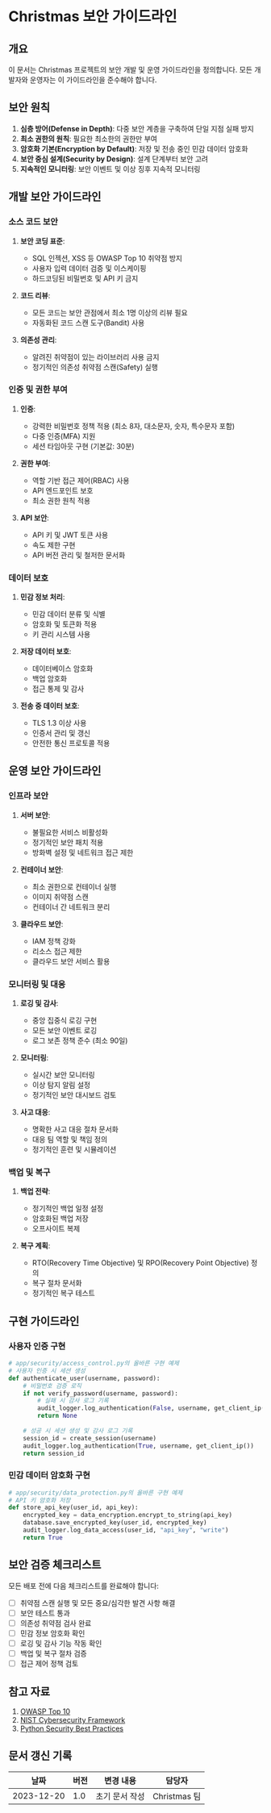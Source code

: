 # Christmas 보안 가이드라인

## 개요
이 문서는 Christmas 프로젝트의 보안 개발 및 운영 가이드라인을 정의합니다. 모든 개발자와 운영자는 이 가이드라인을 준수해야 합니다.

## 보안 원칙

1. **심층 방어(Defense in Depth)**: 다중 보안 계층을 구축하여 단일 지점 실패 방지
2. **최소 권한의 원칙**: 필요한 최소한의 권한만 부여
3. **암호화 기본(Encryption by Default)**: 저장 및 전송 중인 민감 데이터 암호화
4. **보안 중심 설계(Security by Design)**: 설계 단계부터 보안 고려
5. **지속적인 모니터링**: 보안 이벤트 및 이상 징후 지속적 모니터링

## 개발 보안 가이드라인

### 소스 코드 보안

1. **보안 코딩 표준**:
   - SQL 인젝션, XSS 등 OWASP Top 10 취약점 방지
   - 사용자 입력 데이터 검증 및 이스케이핑
   - 하드코딩된 비밀번호 및 API 키 금지

2. **코드 리뷰**:
   - 모든 코드는 보안 관점에서 최소 1명 이상의 리뷰 필요
   - 자동화된 코드 스캔 도구(Bandit) 사용

3. **의존성 관리**:
   - 알려진 취약점이 있는 라이브러리 사용 금지
   - 정기적인 의존성 취약점 스캔(Safety) 실행

### 인증 및 권한 부여

1. **인증**:
   - 강력한 비밀번호 정책 적용 (최소 8자, 대소문자, 숫자, 특수문자 포함)
   - 다중 인증(MFA) 지원
   - 세션 타임아웃 구현 (기본값: 30분)

2. **권한 부여**:
   - 역할 기반 접근 제어(RBAC) 사용
   - API 엔드포인트 보호
   - 최소 권한 원칙 적용

3. **API 보안**:
   - API 키 및 JWT 토큰 사용
   - 속도 제한 구현
   - API 버전 관리 및 철저한 문서화

### 데이터 보호

1. **민감 정보 처리**:
   - 민감 데이터 분류 및 식별
   - 암호화 및 토큰화 적용
   - 키 관리 시스템 사용

2. **저장 데이터 보호**:
   - 데이터베이스 암호화
   - 백업 암호화
   - 접근 통제 및 감사

3. **전송 중 데이터 보호**:
   - TLS 1.3 이상 사용
   - 인증서 관리 및 갱신
   - 안전한 통신 프로토콜 적용

## 운영 보안 가이드라인

### 인프라 보안

1. **서버 보안**:
   - 불필요한 서비스 비활성화
   - 정기적인 보안 패치 적용
   - 방화벽 설정 및 네트워크 접근 제한

2. **컨테이너 보안**:
   - 최소 권한으로 컨테이너 실행
   - 이미지 취약점 스캔
   - 컨테이너 간 네트워크 분리

3. **클라우드 보안**:
   - IAM 정책 강화
   - 리소스 접근 제한
   - 클라우드 보안 서비스 활용

### 모니터링 및 대응

1. **로깅 및 감사**:
   - 중앙 집중식 로깅 구현
   - 모든 보안 이벤트 로깅
   - 로그 보존 정책 준수 (최소 90일)

2. **모니터링**:
   - 실시간 보안 모니터링
   - 이상 탐지 알림 설정
   - 정기적인 보안 대시보드 검토

3. **사고 대응**:
   - 명확한 사고 대응 절차 문서화
   - 대응 팀 역할 및 책임 정의
   - 정기적인 훈련 및 시뮬레이션

### 백업 및 복구

1. **백업 전략**:
   - 정기적인 백업 일정 설정
   - 암호화된 백업 저장
   - 오프사이트 복제

2. **복구 계획**:
   - RTO(Recovery Time Objective) 및 RPO(Recovery Point Objective) 정의
   - 복구 절차 문서화
   - 정기적인 복구 테스트

## 구현 가이드라인

### 사용자 인증 구현

```python
# app/security/access_control.py의 올바른 구현 예제
# 사용자 인증 시 세션 생성
def authenticate_user(username, password):
    # 비밀번호 검증 로직
    if not verify_password(username, password):
        # 실패 시 감사 로그 기록
        audit_logger.log_authentication(False, username, get_client_ip())
        return None
    
    # 성공 시 세션 생성 및 감사 로그 기록
    session_id = create_session(username)
    audit_logger.log_authentication(True, username, get_client_ip())
    return session_id
```

### 민감 데이터 암호화 구현

```python
# app/security/data_protection.py의 올바른 구현 예제
# API 키 암호화 저장
def store_api_key(user_id, api_key):
    encrypted_key = data_encryption.encrypt_to_string(api_key)
    database.save_encrypted_key(user_id, encrypted_key)
    audit_logger.log_data_access(user_id, "api_key", "write")
    return True
```

## 보안 검증 체크리스트

모든 배포 전에 다음 체크리스트를 완료해야 합니다:

- [ ] 취약점 스캔 실행 및 모든 중요/심각한 발견 사항 해결
- [ ] 보안 테스트 통과
- [ ] 의존성 취약점 검사 완료
- [ ] 민감 정보 암호화 확인
- [ ] 로깅 및 감사 기능 작동 확인
- [ ] 백업 및 복구 절차 검증
- [ ] 접근 제어 정책 검토

## 참고 자료

1. [OWASP Top 10](https://owasp.org/www-project-top-ten/)
2. [NIST Cybersecurity Framework](https://www.nist.gov/cyberframework)
3. [Python Security Best Practices](https://snyk.io/blog/python-security-best-practices-cheat-sheet/)

## 문서 갱신 기록

| 날짜 | 버전 | 변경 내용 | 담당자 |
|------|------|----------|--------|
| 2023-12-20 | 1.0 | 초기 문서 작성 | Christmas 팀 | 